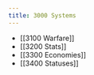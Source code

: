 ```yaml
---
title: 3000 Systems
---
```

- [[3100 Warfare]]
- [[3200 Stats]]
- [[3300 Economies]]
- [[3400 Statuses]]